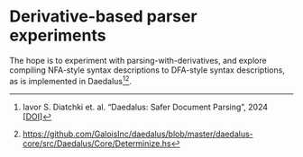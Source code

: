 # Derivative-based parser experiments

The hope is to experiment with parsing-with-derivatives, and explore compiling
NFA-style syntax descriptions to DFA-style syntax descriptions, as is
implemented in Daedalus[^daedalus-paper][^daedalus-code].

[^daedalus-paper]: Iavor S. Diatchki et. al. “Daedalus: Safer Document Parsing”, 2024 [[DOI](https://doi.org/10.1145/3656410)]
[^daedalus-code]: <https://github.com/GaloisInc/daedalus/blob/master/daedalus-core/src/Daedalus/Core/Determinize.hs>
